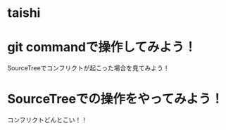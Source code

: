 # taishi


# git commandで操作してみよう！
SourceTreeでコンフリクトが起こった場合を見てみよう！

# SourceTreeでの操作をやってみよう！
コンフリクトどんとこい！！
